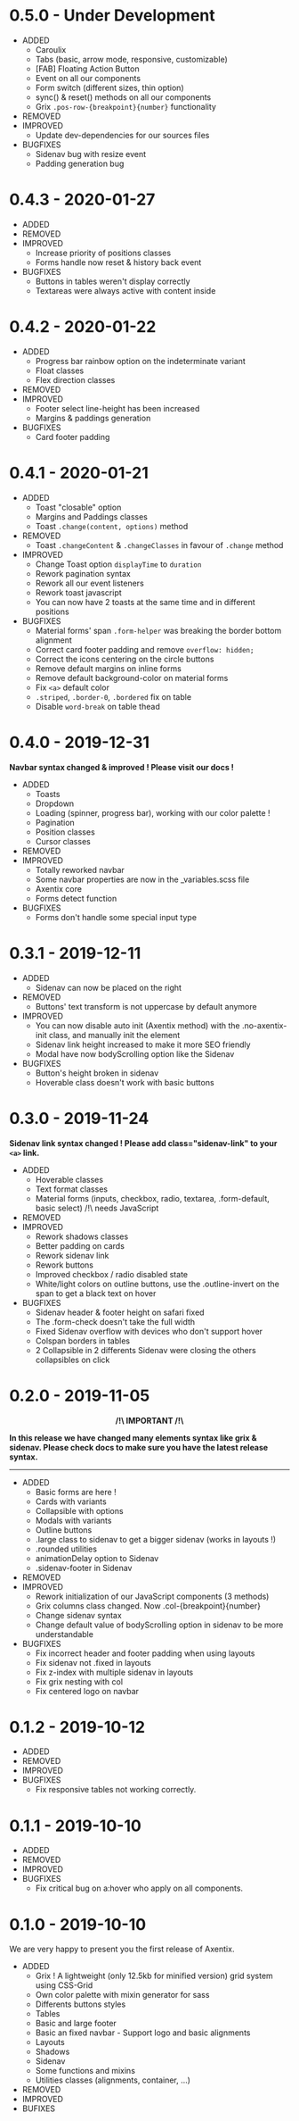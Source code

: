# 0.5.0 - Under Development

- ADDED
  - Caroulix
  - Tabs (basic, arrow mode, responsive, customizable)
  - [FAB] Floating Action Button
  - Event on all our components
  - Form switch (different sizes, thin option)
  - sync() & reset() methods on all our components
  - Grix `.pos-row-{breakpoint}{number}` functionality
- REMOVED
- IMPROVED
  - Update dev-dependencies for our sources files
- BUGFIXES
  - Sidenav bug with resize event
  - Padding generation bug

# 0.4.3 - 2020-01-27

- ADDED
- REMOVED
- IMPROVED
  - Increase priority of positions classes
  - Forms handle now reset & history back event
- BUGFIXES
  - Buttons in tables weren't display correctly
  - Textareas were always active with content inside

# 0.4.2 - 2020-01-22

- ADDED
  - Progress bar rainbow option on the indeterminate variant
  - Float classes
  - Flex direction classes
- REMOVED
- IMPROVED
  - Footer select line-height has been increased
  - Margins & paddings generation
- BUGFIXES
  - Card footer padding

# 0.4.1 - 2020-01-21

- ADDED
  - Toast "closable" option
  - Margins and Paddings classes
  - Toast `.change(content, options)` method
- REMOVED
  - Toast `.changeContent` & `.changeClasses` in favour of `.change` method
- IMPROVED
  - Change Toast option `displayTime` to `duration`
  - Rework pagination syntax
  - Rework all our event listeners
  - Rework toast javascript
  - You can now have 2 toasts at the same time and in different positions
- BUGFIXES
  - Material forms' span `.form-helper` was breaking the border bottom alignment
  - Correct card footer padding and remove `overflow: hidden;`
  - Correct the icons centering on the circle buttons
  - Remove default margins on inline forms
  - Remove default background-color on material forms
  - Fix `<a>` default color
  - `.striped`, `.border-0`, `.bordered` fix on table
  - Disable `word-break` on table thead

# 0.4.0 - 2019-12-31

**Navbar syntax changed & improved ! Please visit our docs !**

- ADDED
  - Toasts
  - Dropdown
  - Loading (spinner, progress bar), working with our color palette !
  - Pagination
  - Position classes
  - Cursor classes
- REMOVED
- IMPROVED
  - Totally reworked navbar
  - Some navbar properties are now in the \_variables.scss file
  - Axentix core
  - Forms detect function
- BUGFIXES
  - Forms don't handle some special input type

# 0.3.1 - 2019-12-11

- ADDED
  - Sidenav can now be placed on the right
- REMOVED
  - Buttons' text transform is not uppercase by default anymore
- IMPROVED
  - You can now disable auto init (Axentix method) with the .no-axentix-init class, and manually init the element
  - Sidenav link height increased to make it more SEO friendly
  - Modal have now bodyScrolling option like the Sidenav
- BUGFIXES
  - Button's height broken in sidenav
  - Hoverable class doesn't work with basic buttons

# 0.3.0 - 2019-11-24

**Sidenav link syntax changed ! Please add class="sidenav-link" to your `<a>` link.**

- ADDED
  - Hoverable classes
  - Text format classes
  - Material forms (inputs, checkbox, radio, textarea, .form-default, basic select) /!\ needs JavaScript
- REMOVED
- IMPROVED
  - Rework shadows classes
  - Better padding on cards
  - Rework sidenav link
  - Rework buttons
  - Improved checkbox / radio disabled state
  - White/light colors on outline buttons, use the .outline-invert on the span to get a black text on hover
- BUGFIXES
  - Sidenav header & footer height on safari fixed
  - The .form-check doesn't take the full width
  - Fixed Sidenav overflow with devices who don't support hover
  - Colspan borders in tables
  - 2 Collapsible in 2 differents Sidenav were closing the others collapsibles on click

# 0.2.0 - 2019-11-05

<b>
<p align="center">
/!\ IMPORTANT /!\
<p>
In this release we have changed many elements syntax like grix & sidenav.
Please check docs to make sure you have the latest release syntax.
</b>

---

- ADDED
  - Basic forms are here !
  - Cards with variants
  - Collapsible with options
  - Modals with variants
  - Outline buttons
  - .large class to sidenav to get a bigger sidenav (works in layouts !)
  - .rounded utilities
  - animationDelay option to Sidenav
  - .sidenav-footer in Sidenav
- REMOVED
- IMPROVED
  - Rework initialization of our JavaScript components (3 methods)
  - Grix columns class changed. Now .col-{breakpoint}{number}
  - Change sidenav syntax
  - Change default value of bodyScrolling option in sidenav to be more understandable
- BUGFIXES
  - Fix incorrect header and footer padding when using layouts
  - Fix sidenav not .fixed in layouts
  - Fix z-index with multiple sidenav in layouts
  - Fix grix nesting with col
  - Fix centered logo on navbar

# 0.1.2 - 2019-10-12

- ADDED
- REMOVED
- IMPROVED
- BUGFIXES
  - Fix responsive tables not working correctly.

# 0.1.1 - 2019-10-10

- ADDED
- REMOVED
- IMPROVED
- BUGFIXES
  - Fix critical bug on a:hover who apply on all components.

# 0.1.0 - 2019-10-10

We are very happy to present you the first release of Axentix.

- ADDED
  - Grix ! A lightweight (only 12.5kb for minified version) grid system using CSS-Grid
  - Own color palette with mixin generator for sass
  - Differents buttons styles
  - Tables
  - Basic and large footer
  - Basic an fixed navbar - Support logo and basic alignments
  - Layouts
  - Shadows
  - Sidenav
  - Some functions and mixins
  - Utilities classes (alignments, container, ...)
- REMOVED
- IMPROVED
- BUFIXES

